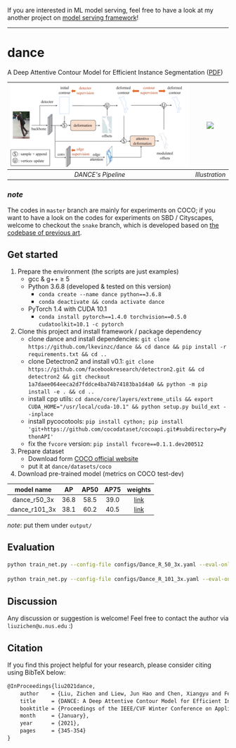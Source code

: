 If you are interested in ML model serving, feel free to have a look at my another project on [model serving framework](https://github.com/mosecorg/mosec)!

---
# dance

A Deep Attentive Contour Model for Efficient Instance Segmentation ([PDF](https://openaccess.thecvf.com/content/WACV2021/html/Liu_DANCE_A_Deep_Attentive_Contour_Model_for_Efficient_Instance_Segmentation_WACV_2021_paper.html))

| ![](./assets/pipeline.png) | ![](assets/demo.gif) |
| :------------------------: | :------------------: |
|     *DANCE's Pipeline*     |    *Illustration*    |

### *note*
The codes in `master` branch are mainly for experiments on COCO; if you want to have a look on the codes for experiments on SBD / Cityscapes, welcome to checkout the `snake` branch, which is developed based on [the codebase of previous art](https://github.com/zju3dv/snake).

## Get started
1. Prepare the environment (the scripts are just examples)
   - gcc & g++ ≥ 5
   - Python 3.6.8 (developed & tested on this version)
     - `conda create --name dance python==3.6.8`
     - `conda deactivate && conda activate dance`
   - PyTorch 1.4 with CUDA 10.1
     - `conda install pytorch==1.4.0 torchvision==0.5.0 cudatoolkit=10.1 -c pytorch`
2. Clone this project and install framework / package dependency
   - clone dance and install dependencies: `git clone https://github.com/lkevinzc/dance && cd dance && pip install -r requirements.txt && cd ..`
   - clone Detectron2 and install v0.1: `git clone https://github.com/facebookresearch/detectron2.git && cd detectron2 && git checkout 1a7daee064eeca2d7fddce4ba74b74183ba1d4a0 && python -m pip install -e . && cd ..`
   - install cpp utils: `cd dance/core/layers/extreme_utils && export CUDA_HOME="/usr/local/cuda-10.1" && python setup.py build_ext --inplace`
   - install pycocotools: `pip install cython; pip install 'git+https://github.com/cocodataset/cocoapi.git#subdirectory=PythonAPI'`
   - fix the `fvcore` version: `pip install fvcore==0.1.1.dev200512`
3. Prepare dataset
   - Download form [COCO official website](https://cocodataset.org/#download)
   - put it at `dance/datasets/coco`
4. Download pre-trained model (metrics on COCO test-dev)

|  model name   |  AP   | AP50  | AP75  |                                          weights                                           |
| :-----------: | :---: | :---: | :---: | :----------------------------------------------------------------------------------------: |
| dance_r50_3x  | 36.8  | 58.5  | 39.0  | [link](https://drive.google.com/file/d/1oh0ZkBgnYu6t4dlPNlfxEnhWruA87DIt/view?usp=sharing) |
| dance_r101_3x | 38.1  | 60.2  | 40.5  | [link](https://drive.google.com/file/d/1H5eyu06qBpyw-We7CYEs4IxpdZvouJBo/view?usp=sharing) |

 *note*: put them under `output/`

## Evaluation
```bash
python train_net.py --config-file configs/Dance_R_50_3x.yaml --eval-only MODEL.WEIGHTS ./output/r50_3x_model_final.pth

python train_net.py --config-file configs/Dance_R_101_3x.yaml --eval-only MODEL.WEIGHTS ./output/r101_3x_model_final.pth
```

## Discussion
Any discussion or suggestion is welcome! Feel free to contact the author via `liuzichen@u.nus.edu`  :)

## Citation
If you find this project helpful for your research, please consider citing using BibTeX below:
```tex
@InProceedings{liu2021dance,
    author    = {Liu, Zichen and Liew, Jun Hao and Chen, Xiangyu and Feng, Jiashi},
    title     = {DANCE: A Deep Attentive Contour Model for Efficient Instance Segmentation},
    booktitle = {Proceedings of the IEEE/CVF Winter Conference on Applications of Computer Vision (WACV)},
    month     = {January},
    year      = {2021},
    pages     = {345-354}
}
```

